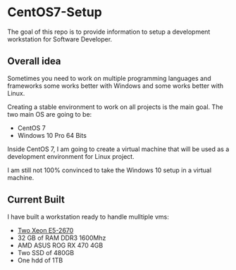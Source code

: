 # CentOS7-Setup
The goal of this repo is to provide information to setup a development workstation for Software Developer.

## Overall idea
Sometimes you need to work on multiple programming languages and frameworks some works better with Windows and some works better with Linux.

Creating a stable environment to work on all projects is the main goal. 
The two main OS are going to be:

 - CentOS 7
 - Windows 10 Pro 64 Bits

Inside CentOS 7, I am going to create a virtual machine that will be used as a development environment for Linux project.

I am still not 100% convinced to take the Windows 10 setup in a virtual machine. 

## Current Built

I have built a workstation ready to handle mulltiple vms:

 - [Two Xeon E5-2670](https://ark.intel.com/products/64595/Intel-Xeon-Processor-E5-2670-20M-Cache-2_60-GHz-8_00-GTs-Intel-QPI)
 - 32 GB of RAM DDR3 1600Mhz
 - AMD ASUS ROG RX 470 4GB
 - Two SSD of 480GB
 - One hdd of 1TB


 
 


